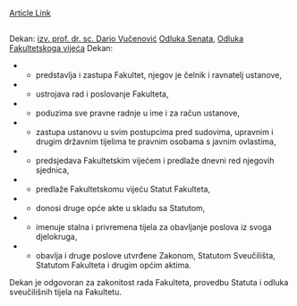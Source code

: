 [Article Link](https://www.fhs.hr/dekanat/dekan)

## 
Dekan: [izv. prof. dr. sc. Dario Vučenović](https://www.fhs.unizg.hr/djelatnik/dario.vucenovic)
[Odluka Senata](https://www.fhs.unizg.hr/images/50042862/Odluka_FHS_potvrda%20dekana.pdf), [Odluka Fakultetskoga vijeća](https://www.fhs.unizg.hr/images/50042862/Odluka%20o%20izboru%20dekana%20FHS_Dario%20Vucenovic.pdf)
Dekan:
  * - predstavlja i zastupa Fakultet, njegov je čelnik i ravnatelj ustanove,
  * - ustrojava rad i poslovanje Fakulteta,
  * - poduzima sve pravne radnje u ime i za račun ustanove,
  * - zastupa ustanovu u svim postupcima pred sudovima, upravnim i drugim državnim tijelima te pravnim osobama s javnim ovlastima,
  * - predsjedava Fakultetskim vijećem i predlaže dnevni red njegovih sjednica,
  * - predlaže Fakultetskomu vijeću Statut Fakulteta,
  * - donosi druge opće akte u skladu sa Statutom,
  * - imenuje stalna i privremena tijela za obavljanje poslova iz svoga djelokruga,


  * - obavlja i druge poslove utvrđene Zakonom, Statutom Sveučilišta, Statutom Fakulteta i drugim općim aktima.


Dekan je odgovoran za zakonitost rada Fakulteta, provedbu Statuta i odluka sveučilišnih tijela na Fakultetu.
  

